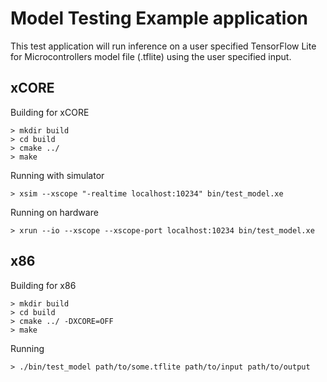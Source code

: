 # Model Testing Example application

This test application will run inference on a user specified TensorFlow Lite for Microcontrollers
model file (.tflite) using the user specified input.

## xCORE

Building for xCORE

    > mkdir build
    > cd build
    > cmake ../
    > make

Running with simulator

    > xsim --xscope "-realtime localhost:10234" bin/test_model.xe

Running on hardware

    > xrun --io --xscope --xscope-port localhost:10234 bin/test_model.xe

## x86

Building for x86

    > mkdir build
    > cd build
    > cmake ../ -DXCORE=OFF
    > make

Running

    > ./bin/test_model path/to/some.tflite path/to/input path/to/output
